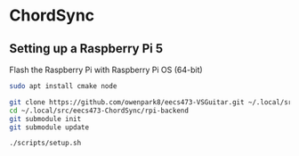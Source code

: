 # ChordSync

## Setting up a Raspberry Pi 5

Flash the Raspberry Pi with Raspberry Pi OS (64-bit)

```sh
sudo apt install cmake node
```

```sh
git clone https://github.com/owenpark8/eecs473-VSGuitar.git ~/.local/src/eecs473-ChordSync
cd ~/.local/src/eecs473-ChordSync/rpi-backend
git submodule init
git submodule update
```

```sh
./scripts/setup.sh
```
